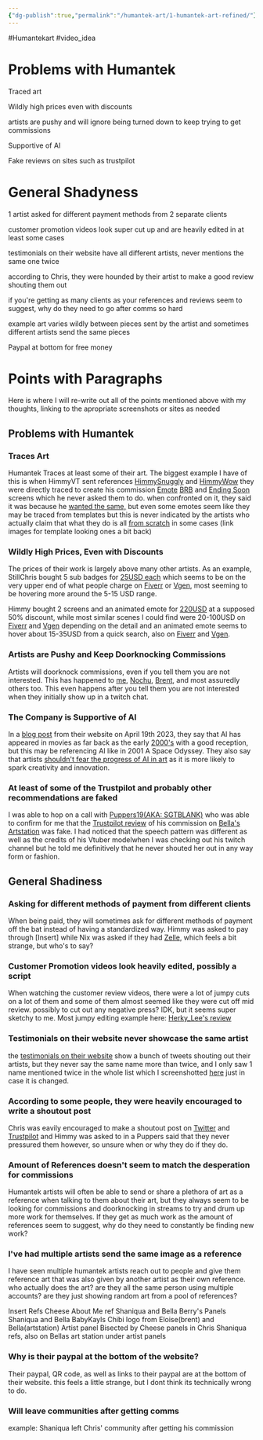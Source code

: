 ```yaml
---
{"dg-publish":true,"permalink":"/humantek-art/1-humantek-art-refined/"}
---
```


#Humantekart #video_idea 
# Problems with Humantek
Traced art

Wildly high prices even with discounts

artists are pushy and will ignore being turned down to keep trying to get commissions

Supportive of AI

Fake reviews on sites such as trustpilot

# General Shadyness
1 artist asked for different payment methods from 2 separate clients

customer promotion videos look super cut up and are heavily edited in at least some cases

testimonials on their website have all different artists, never mentions the same one twice

according to Chris, they were hounded by their artist to make a good review shouting them out

if you're getting as many clients as your references and reviews seem to suggest, why do they need to go after comms so hard

example art varies wildly between pieces sent by the artist and sometimes different artists send the same pieces

Paypal at bottom for free money

# Points with Paragraphs
Here is where I will re-write out all of the points mentioned above with my thoughts, linking to the apropriate screenshots or sites as needed

## Problems with Humantek

### Traces Art
Humantek Traces at least some of their art.  The biggest example I have of this is when HimmyVT sent references [HimmySnuggly](obsidian://open?vault=Video%20Ideas&file=Humantek%20art%2FPics%2FHimmy%20Images%2FHimmy%20Humantek%20Comm%2FHimmySnuggly.png) and [HimmyWow](obsidian://open?vault=Video%20Ideas&file=Humantek%20art%2FPics%2FHimmy%20Images%2FHimmy%20Humantek%20Comm%2FHimmyWow.png) they were directly traced to create his commission [Emote](obsidian://open?vault=Video%20Ideas&file=Humantek%20art%2FPics%2FHimmy%20Images%2FHimmy%20Humantek%20Comm%2FHimmy%20animated%20Emote%20Humantek.gif) [BRB](obsidian://open?vault=Video%20Ideas&file=Humantek%20art%2FPics%2FHimmy%20Images%2FHimmy%20Humantek%20Comm%2Fbrb%20by%20bella.mp4) and [Ending Soon](obsidian://open?vault=Video%20Ideas&file=Humantek%20art%2FPics%2FHimmy%20Images%2FHimmy%20Humantek%20Comm%2Fending%20soon%20by%20bella.mp4) screens which he never asked them to do.  when confronted on it, they said it was because he [wanted the same,](obsidian://open?vault=Video%20Ideas&file=Humantek%20art%2FPics%2FHimmy%20Images%2FWanted%20the%20same.png) but even some emotes seem like they may be traced from templates but this is never indicated by the artists who actually claim that what they do is all [from scratch](obsidian://open?vault=Video%20Ideas&file=Humantek%20art%2FPics%2FNix%20Images%2FAccording%20to%20Clients%20Ideas.png) in some cases (link images for template looking ones a bit back)

### Wildly High Prices, Even with Discounts
The prices of their work is largely above many other artists.  As an example, StillChris bought 5 sub badges for [25USD each](obsidian://open?vault=Video%20Ideas&file=Humantek%20art%2FPics%2FChris%20Invoice) which seems to be on the very upper end of what people charge on [Fiverr](https://www.fiverr.com/search/gigs?query=sub%20badges&source=top-bar&ref_ctx_id=9c359923f350443d89f5c7183f72c33f&search_in=everywhere&search-autocomplete-original-term=sub%20badges) or [Vgen](https://vgen.co/search?q=sub%20badges), most seeming to be hovering more around the 5-15 USD range.

Himmy bought 2 screens and an animated emote for [220USD](obsidian://open?vault=Video%20Ideas&file=Humantek%20art%2FPics%2FHimmy%20Images%2FHimmy%20Invoice) at a supposed 50% discount, while most similar scenes I could find were 20-100USD on [Fiverr](https://www.fiverr.com/search/gigs?query=stream%20ending%20screen&source=top-bar&ref_ctx_id=8ed64023827341db819bad82f6a77865&search_in=everywhere&search-autocomplete-original-term=stream%20ending%20screen) and [Vgen](https://vgen.co/search?q=stream%20endeng%20screen) depending on the detail and an animated emote seems to hover about 15-35USD from a quick search, also on [Fiverr](https://www.fiverr.com/search/gigs?query=animated%20emote&source=top-bar&ref_ctx_id=6530535014d44a00a7948f02e736cc3f&search_in=everywhere&search-autocomplete-original-term=animated%20emote) and [Vgen](https://vgen.co/search?q=animated%20emote).

### Artists are Pushy and Keep Doorknocking Commissions 
Artists will doorknock commissions, even if you tell them you are not interested.  This has happened to [me](obsidian://open?vault=Video%20Ideas&file=Humantek%20art%2FPics%2FMy%20Images%2FDoorknocking%20Me), [Nochu](obsidian://open?vault=Video%20Ideas&file=Humantek%20art%2FPics%2FNochu%20Images%2FNochu%20HTA%20DM%20List), [Brent](obsidian://open?vault=Video%20Ideas&file=Doorknocking%20Brent), and most assuredly others too.  This even happens after you tell them you are not interested when they initially show up in a twitch chat.


### The Company is Supportive of AI
In a [blog post](https://humantekart.com/increasing-role-of-ai-in-the-animation-industry/) from their website on April 19th 2023, they say that AI has appeared in movies as far back as the early [2000's](obsidian://open?vault=Video%20Ideas&file=Humantek%20art%2FPics%2FMisc%20HumanTek%20Images%2FAI%20in%20the%20early%202000s.png) with a good reception, but this may be referencing AI like in 2001 A Space Odyssey.  They also say that artists [shouldn't fear the progress of AI in art](obsidian://open?vault=Video%20Ideas&file=Humantek%20art%2FPics%2FMisc%20HumanTek%20Images%2FAI%20not%20be%20feared%2C%20Sparks%20Creativity.png) as it is more likely to spark creativity and innovation.


### At least of some of the Trustpilot and probably other recommendations are faked
I was able to hop on a call with [Puppers19(AKA: SGTBLANK)](https://www.twitch.tv/puppers19) who was able to confirm for me that the [Trustpilot review](obsidian://open?vault=Video%20Ideas&file=Humantek%20art%2FPics%2FMisc%20HumanTek%20Images%2Fbellaa-rowan-sgt-blank.jpg) of his commission on [Bella's Artstation](https://www.artstation.com/artwork/EvQdlN) was fake.  I had noticed that the speech pattern was different as well as the credits of his Vtuber modelwhen I was checking out his twitch channel but he told me definitively that he never shouted her out in any way form or fashion.


## General Shadiness

### Asking for different methods of payment from different clients
When being paid, they will sometimes ask for different methods of payment off the bat instead of having a standardized way.  Himmy was asked to pay through [Insert] while Nix was asked if they had [Zelle](obsidian://open?vault=Video%20Ideas&file=Humantek%20art%2FPics%2FNix%20Images%2FHave%20you%20got%20a%20Zelle.png), which feels a bit strange, but who's to say?

### Customer Promotion videos look heavily edited, possibly a script
When watching the customer review videos, there were a lot of jumpy cuts on a lot of them and some of them almost seemed like they were cut off mid review.  possibly to cut out any negative press?  IDK, but it seems super sketchy to me.
Most jumpy editing example here: [Herky_Lee's review](https://youtu.be/G67mY-fWzWA?si=A_KcEaPbs-OQkN2n)

### Testimonials on their website never showcase the same artist
the [testimonials on their website](https://humantekart.com/testimonials/) show a bunch of tweets shouting out their artists, but they never say the same name more than twice, and I only saw 1 name mentioned twice in the whole list which I screenshotted [here](obsidian://open?vault=Video%20Ideas&file=Humantek%20art%2FPics%2FMisc%20HumanTek%20Images%2FHumantek%20Testimonials) just in case it is changed.

### According to some people, they were heavily encouraged to write a shoutout post
Chris was eavily encouraged to make a shoutout post on [Twitter](obsidian://open?vault=Video%20Ideas&file=Humantek%20art%2FPics%2FChris%20Images%2FStill%20Chris%20Shaniqua%20Shoutout.png) and [Trustpilot](obsidian://open?vault=Video%20Ideas&file=Humantek%20art%2FPics%2FChris%20Images%2FLeading%20Art%20Companies.png) and Himmy was asked to in a   Puppers said that they never pressured them however, so unsure when or why they do if they do.

### Amount of References doesn't seem to match the desperation for commissions
Humantek artists will often be able to send or share a plethora of art as a reference when talking to them about their art, but they always seem to be looking for commissions and doorknocking in streams to try and drum up more work for themselves.  If they get as much work as the amount of references seem to suggest, why do they need to constantly be finding new work?  

### I've had multiple artists send the same image as a reference
I have seen multiple humantek artists reach out to people and give them reference art that was also given by another artist as their own reference.  who actually does the art?  are they all the same person using multiple accounts?  are they just showing random art from a pool of references?

Insert Refs
Cheese About Me ref Shaniqua and Bella
Berry's Panels Shaniqua and Bella
BabyKayls Chibi logo from Eloise(brent) and Bella(artstation)
Artist panel Bisected by Cheese panels in Chris Shaniqua refs, also on Bellas art station under artist panels

### Why is their paypal at the bottom of the website?
Their paypal, QR code, as well as links to their paypal are at the bottom of their website.  this feels a little strange, but I dont think its technically wrong to do.

### Will leave communities after getting comms
example: Shaniqua left Chris' community after getting his commission